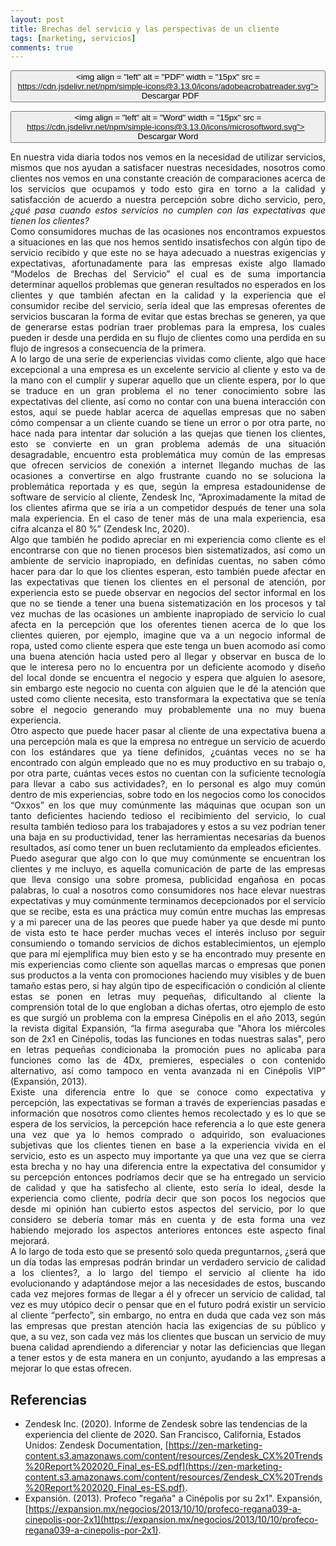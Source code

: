```yaml
---
layout: post
title: Brechas del servicio y las perspectivas de un cliente
tags: [marketing, servicios]
comments: true
---
```


<button name="PDF" class="btn"><img align = "left" alt = "PDF" width = "15px" src = https://cdn.jsdelivr.net/npm/simple-icons@3.13.0/icons/adobeacrobatreader.svg"> &nbsp; <a style="text-decoration:none; color: inherit" href="https://katherig.github.io/files/Brechas-del-servicio-y-la-perspectiva-de-un-cliente.pdf">Descargar PDF</a> </button>

<button name="Word" class="btn"><img align = "left" alt = "Word" width = "15px" src = https://cdn.jsdelivr.net/npm/simple-icons@3.13.0/icons/microsoftword.svg"> &nbsp; <a style="text-decoration:none; color: inherit" href="https://katherig.github.io/files/Brechas-del-servicio-y-la-perspectiva-de-un-cliente.docx">Descargar Word</a> </button>

<div style="text-align:justify">
En nuestra vida diaria todos nos vemos en la necesidad de utilizar servicios, mismos que nos ayudan a satisfacer nuestras necesidades, nosotros como clientes nos vemos en una constante creación de comparaciones acerca de los servicios que ocupamos y todo esto gira en torno a la calidad y satisfacción de acuerdo a nuestra percepción sobre dicho servicio, pero, <i>¿qué pasa cuando estos servicios no cumplen con las expectativas que tienen los clientes?</i>
<br>
Como consumidores muchas de las ocasiones nos encontramos expuestos a situaciones en las que nos hemos sentido insatisfechos con algún tipo de servicio recibido y que este no se haya adecuado a nuestras exigencias y expectativas, afortunadamente para las empresas existe algo llamado “Modelos de Brechas del Servicio” el cual es de suma importancia determinar aquellos problemas que generan resultados no esperados en los clientes y que también afectan en la calidad y la experiencia que el consumidor recibe del servicio, sería ideal que las empresas oferentes de servicios buscaran la forma de evitar que estas brechas se generen, ya que de generarse estas podrían traer problemas para la empresa, los cuales pueden ir desde una perdida en su flujo de clientes como una perdida en su flujo de ingresos a consecuencia de la primera.
<br>
A lo largo de una serie de experiencias vividas como cliente, algo que hace excepcional a una empresa es un excelente servicio al cliente y esto va de la mano con el cumplir y superar aquello que un cliente espera, por lo que se traduce en un gran problema el no tener conocimiento sobre las expectativas del cliente, así como no contar con una buena interacción con estos, aquí se puede hablar acerca de aquellas empresas que no saben cómo compensar a un cliente cuando se tiene un error o por otra parte, no hace nada para intentar dar solución a las quejas que tienen los clientes, esto se convierte en un gran problema además de una situación desagradable, encuentro esta problemática muy común de las empresas que ofrecen servicios de conexión a internet llegando muchas de las ocasiones a convertirse en algo frustrante cuando no se soluciona la problemática reportada y es que, según la empresa estadounidense de software de servicio al cliente, Zendesk Inc, “Aproximadamente la mitad de los clientes afirma que se iría a un competidor después de tener una sola mala experiencia. En el caso de tener más de una mala experiencia, esa cifra alcanza el 80 %” (Zendesk Inc, 2020).
<br>
Algo que también he podido apreciar en mi experiencia como cliente es el encontrarse con que no tienen procesos bien sistematizados, así como un ambiente de servicio inapropiado, en definidas cuentas, no saben cómo hacer para dar lo que los clientes esperan, esto también puede afectar en las expectativas que tienen los clientes en el personal de atención, por experiencia esto se puede observar en negocios del sector informal en los que no se tiende a tener una buena sistematización en los procesos y tal vez muchas de las ocasiones un ambiente inapropiado de servicio lo cual afecta en la percepción que los oferentes tienen acerca de lo que los clientes quieren, por ejemplo, imagine que va a un negocio informal de ropa, usted como cliente espera que este tenga un buen acomodo así como una buena atención hacia usted pero al llegar y observar en busca de lo que le interesa pero no lo encuentra por un deficiente acomodo y diseño del local donde se encuentra el negocio y espera que alguien lo asesore, sin embargo este negocio no cuenta con alguien que le dé la atención que usted como cliente necesita, esto transformara la expectativa que se tenía sobre el negocio generando muy probablemente una no muy buena experiencia.
<br>
Otro aspecto que puede hacer pasar al cliente de una expectativa buena a una percepción mala es que la empresa no entregue un servicio de acuerdo con los estándares que ya tiene definidos, ¿cuántas veces no se ha encontrado con algún empleado que no es muy productivo en su trabajo o, por otra parte, cuántas veces estos no cuentan con la suficiente tecnología para llevar a cabo sus actividades?, en lo personal es algo muy común dentro de mis experiencias, sobre todo en los negocios como los conocidos “Oxxos” en los que muy comúnmente las máquinas que ocupan son un tanto deficientes haciendo tedioso el recibimiento del servicio, lo cual resulta también tedioso para los trabajadores y estos a su vez podrían tener una baja en su productividad, tener las herramientas necesarias da buenos resultados, así como tener un buen reclutamiento da empleados eficientes.
<br>
Puedo asegurar que algo con lo que muy comúnmente se encuentran los clientes y me incluyo, es aquella comunicación de parte de las empresas que lleva consigo una sobre promesa, publicidad engañosa en pocas palabras, lo cual a nosotros como consumidores nos hace elevar nuestras expectativas y muy comúnmente terminamos decepcionados por el servicio que se recibe, esta es una práctica muy común entre muchas las empresas y a mi parecer una de las peores que puede haber ya que desde mi punto de vista esto te hace perder muchas veces el interés incluso por seguir consumiendo o tomando servicios de dichos establecimientos, un ejemplo que para mí ejemplifica muy bien esto y se ha encontrado muy presente en mis experiencias como cliente son aquellas marcas o empresas que ponen sus productos a la venta con promociones haciendo muy visibles y de buen tamaño estas pero, si hay algún tipo de especificación o condición al cliente estas se ponen en letras muy pequeñas, dificultando al cliente la comprensión total de lo que engloban a dichas ofertas, otro ejemplo de esto es que surgió un problema con la empresa Cinépolis en el año 2013, según la revista digital Expansión, “la firma aseguraba que "Ahora los miércoles son de 2x1 en Cinépolis, todas las funciones en todas nuestras salas", pero en letras pequeñas condicionaba la promoción pues no aplicaba para funciones como las de 4Dx, premieres, especiales o con contenido alternativo, así como tampoco en venta avanzada ni en Cinépolis VIP” (Expansión, 2013). 
<br>
Existe una diferencia entre lo que se conoce como expectativa y percepción, las expectativas se forman a través de experiencias pasadas e información que nosotros como clientes hemos recolectado y es lo que se espera de los servicios, la percepción hace referencia a lo que este genera una vez que ya lo hemos comprado o adquirido, son evaluaciones subjetivas que los clientes tienen en base a la experiencia vivida en el servicio, esto es un aspecto muy importante ya que una vez que se cierra esta brecha y no hay una diferencia entre la expectativa del consumidor y su percepción entonces podríamos decir que se ha entregado un servicio de calidad y que ha satisfecho al cliente, esto sería lo ideal, desde la experiencia como cliente, podría decir que son pocos los negocios que desde mi opinión han cubierto estos aspectos del servicio, por lo que considero se debería tomar más en cuenta y de esta forma una vez habiendo mejorado los aspectos anteriores entonces este aspecto final mejorará.
<br>
A lo largo de toda esto que se presentó solo queda preguntarnos, ¿será que un día todas las empresas podrán brindar un verdadero servicio de calidad a los clientes?, a lo largo del tiempo el servicio al cliente ha ido evolucionando y adaptándose mejor a las necesidades de estos, buscando cada vez mejores formas de llegar a él y ofrecer un servicio de calidad, tal vez es muy utópico decir o pensar que en el futuro podrá existir un servicio al cliente “perfecto”, sin embargo, no entra en duda que cada vez son más las empresas que prestan atención hacia las exigencias de su público y que, a su vez, son cada vez más los clientes que buscan un servicio de muy buena calidad aprendiendo a diferenciar y notar las deficiencias que llegan a tener estos y de esta manera en un conjunto, ayudando a las empresas a mejorar lo que estas ofrecen.
</div>

## Referencias

- Zendesk Inc. (2020). Informe de Zendesk sobre las tendencias de la experiencia del cliente de 2020. San Francisco, California, Estados Unidos: Zendesk Documentation, [https://zen-marketing-content.s3.amazonaws.com/content/resources/Zendesk_CX%20Trends%20Report%202020_Final_es-ES.pdf](https://zen-marketing-content.s3.amazonaws.com/content/resources/Zendesk_CX%20Trends%20Report%202020_Final_es-ES.pdf).
- Expansión. (2013). Profeco "regaña" a Cinépolis por su 2x1". Expansión, [https://expansion.mx/negocios/2013/10/10/profeco-regana039-a-cinepolis-por-2x1](https://expansion.mx/negocios/2013/10/10/profeco-regana039-a-cinepolis-por-2x1).





